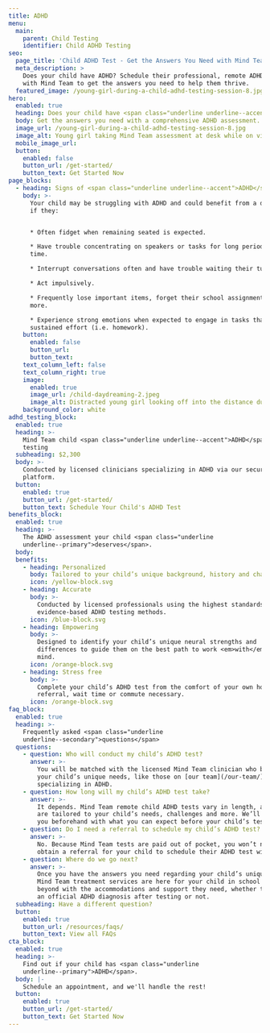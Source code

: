 ```yaml
---
title: ADHD
menu:
  main:
    parent: Child Testing
    identifier: Child ADHD Testing
seo:
  page_title: 'Child ADHD Test - Get the Answers You Need with Mind Team  '
  meta_description: >
    Does your child have ADHD? Schedule their professional, remote ADHD test
    with Mind Team to get the answers you need to help them thrive.
  featured_image: /young-girl-during-a-child-adhd-testing-session-8.jpg
hero:
  enabled: true
  heading: Does your child have <span class="underline underline--accent">ADHD</span>?
  body: Get the answers you need with a comprehensive ADHD assessment.
  image_url: /young-girl-during-a-child-adhd-testing-session-8.jpg
  image_alt: Young girl taking Mind Team assessment at desk while on video call
  mobile_image_url: 
  button:
    enabled: false
    button_url: /get-started/
    button_text: Get Started Now
page_blocks:
  - heading: Signs of <span class="underline underline--accent">ADHD</span> in children
    body: >-
      Your child may be struggling with ADHD and could benefit from a diagnosis
      if they:


      * Often fidget when remaining seated is expected.

      * Have trouble concentrating on speakers or tasks for long periods of
      time.

      * Interrupt conversations often and have trouble waiting their turn.

      * Act impulsively.

      * Frequently lose important items, forget their school assignments and
      more.

      * Experience strong emotions when expected to engage in tasks that require
      sustained effort (i.e. homework).
    button:
      enabled: false
      button_url:
      button_text:
    text_column_left: false
    text_column_right: true
    image:
      enabled: true
      image_url: /child-daydreaming-2.jpeg
      image_alt: Distracted young girl looking off into the distance during class
    background_color: white
adhd_testing_block:
  enabled: true
  heading: >-
    Mind Team child <span class="underline underline--accent">ADHD</span>
    testing
  subheading: $2,300
  body: >-
    Conducted by licensed clinicians specializing in ADHD via our secure, remote
    platform.
  button:
    enabled: true
    button_url: /get-started/
    button_text: Schedule Your Child's ADHD Test
benefits_block:
  enabled: true
  heading: >-
    The ADHD assessment your child <span class="underline
    underline--primary">deserves</span>.
  body:
  benefits:
    - heading: Personalized
      body: Tailored to your child’s unique background, history and challenges.
      icon: /yellow-block.svg
    - heading: Accurate
      body: >-
        Conducted by licensed professionals using the highest standards and
        evidence-based ADHD testing methods.
      icon: /blue-block.svg
    - heading: Empowering
      body: >-
        Designed to identify your child’s unique neural strengths and
        differences to guide them on the best path to work <em>with</em> their
        mind.
      icon: /orange-block.svg
    - heading: Stress free
      body: >-
        Complete your child’s ADHD test from the comfort of your own home—no
        referral, wait time or commute necessary.
      icon: /orange-block.svg
faq_block:
  enabled: true
  heading: >-
    Frequently asked <span class="underline
    underline--secondary">questions</span>
  questions:
    - question: Who will conduct my child’s ADHD test?
      answer: >-
        You will be matched with the licensed Mind Team clinician who best fits
        your child’s unique needs, like those on [our team](/our-team/)
        specializing in ADHD.
    - question: How long will my child’s ADHD test take?
      answer: >-
        It depends. Mind Team remote child ADHD tests vary in length, as they
        are tailored to your child’s needs, challenges and more. We’ll prepare
        you beforehand with what you can expect before your child’s test.
    - question: Do I need a referral to schedule my child’s ADHD test?
      answer: >-
        No. Because Mind Team tests are paid out of pocket, you won’t need to
        obtain a referral for your child to schedule their ADHD test with us.
    - question: Where do we go next?
      answer: >-
        Once you have the answers you need regarding your child’s unique mind,
        Mind Team treatment services are here for your child in school and
        beyond with the accommodations and support they need, whether they get
        an official ADHD diagnosis after testing or not.
  subheading: Have a different question?
  button:
    enabled: true
    button_url: /resources/faqs/
    button_text: View all FAQs
cta_block:
  enabled: true
  heading: >-
    Find out if your child has <span class="underline
    underline--primary">ADHD</span>.
  body: |-
    Schedule an appointment, and we'll handle the rest!
  button:
    enabled: true
    button_url: /get-started/
    button_text: Get Started Now
---
```

